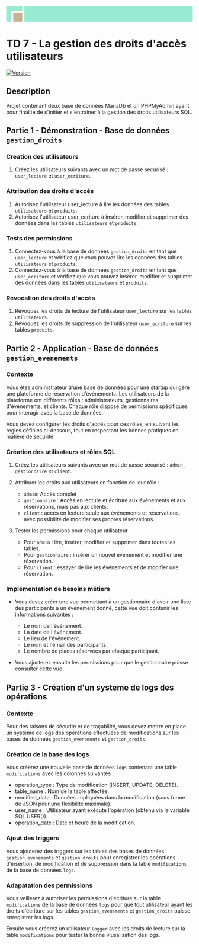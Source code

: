 ![separe](https://github.com/studoo-app/.github/blob/main/profile/studoo-banner-logo.png)
# TD 7 - La gestion des droits d'accès utilisateurs
[![Version](https://img.shields.io/badge/Version-2024-blue)]()

## Description
Projet contenant deux base de données MariaDb et un PHPMyAdmin ayant pour finalité
de s'initier et s'entrainer à la gestion des droits utilisateurs SQL.

## Partie 1 - Démonstration - Base de données `gestion_droits`

### Creation des utilisateurs
1. Créez les utilisateurs suivants avec un mot de passe sécurisé : `user_lecture` et `user_ecriture`.

### Attribution des droits d'accès
1. Autorisez l'utilisateur user_lecture à lire les données des tables `utilisateurs` et `produits`.
2. Autorisez l'utilisateur user_ecriture à insérer, modifier et supprimer des données dans les tables `utilisateurs` et `produits`.

### Tests des permissions
1. Connectez-vous à la base de données `gestion_droits` en tant que `user_lecture` et vérifiez que vous pouvez lire les données des tables `utilisateurs` et `produits`.
2. Connectez-vous à la base de données `gestion_droits` en tant que `user_ecriture` et vérifiez que vous pouvez insérer, modifier et supprimer des données dans les tables `utilisateurs` et `produits`.

### Révocation des droits d'accès
1. Révoquez les droits de lecture de l'utilisateur `user_lecture` sur les tables `utilisateurs`.
2. Révoquez les droits de suppression de l'utilisateur `user_ecriture` sur les tables `produits`.

## Partie 2 - Application - Base de données `gestion_evenements`

### Contexte

Vous êtes administrateur d'une base de données pour une startup qui gère une plateforme de réservation d'événements.
Les utilisateurs de la plateforme ont différents rôles : administrateurs, gestionnaires d'événements, et clients.
Chaque rôle dispose de permissions spécifiques pour interagir avec la base de données.

Vous devez configurer les droits d'accès pour ces rôles, en suivant les règles définies ci-dessous, tout en respectant
les bonnes pratiques en matière de sécurité.

### Création des utilisateurs et rôles SQL

1. Créez les utilisateurs suivants avec un mot de passe sécurisé : `admin` , `gestionnaire` et `client`.

2. Attribuer les droits aux utilisateurs en fonction de leur rôle :
    - `admin`: Accès complet
    - `gestionnaire` : Accès en lecture et écriture aux événements et aux réservations, mais pas aux clients.
    - `client` : accès en lecture seule aux événements et réservations, avec possibilité de modifier ses propres réservations.
3. Tester les permissions pour chaque utilisateur
    - Pour `admin` : lire, insérer, modifier et supprimer dans toutes les tables.
    - Pour `gestionnaire` : insérer un nouvel événement et modifier une réservation.
    - Pour `client` : essayer de lire les événements et de modifier une réservation.

### Implémentation de besoins métiers

- Vous devez créer une vue permettant à un gestionnaire d'avoir une liste des participants à un événement donné, cette vue doit contenir les informations suivantes :
    - Le nom de l'événement.
    - La date de l'événement.
    - Le lieu de l'événement.
    - Le nom et l'email des participants.
    - Le nombre de places réservées par chaque participant.

- Vous ajusterez ensuite les permissions pour que le gestionnaire puisse consulter cette vue.

## Partie 3 - Création d'un systeme de logs des opérations

### Contexte

Pour des raisons de sécurité et de traçabilité, vous devez mettre en place un système de logs des opérations effectuées
de modifications sur les bases de données `gestion_evenements` et `gestion_droits`.


### Création de la base des logs

Vous créerez une nouvelle base de données `logs` contenant une table `modifications` avec les colonnes suivantes :

- operation_type : Type de modification (INSERT, UPDATE, DELETE).
- table_name : Nom de la table affectée.
- modified_data : Données impliquées dans la modification (sous forme de JSON pour une flexibilité maximale).
- user_name : Utilisateur ayant exécuté l'opération (obtenu via la variable SQL USER()).
- operation_date : Date et heure de la modification.

### Ajout des triggers

Vous ajouterez des triggers sur les tables des bases de données `gestion_evenements` et `gestion_droits` pour enregistrer
les opérations d'insertion, de modification et de suppression dans la table `modifications` de la base de données `logs`.

### Adapatation des permissions

Vous veillerez à autoriser les permissions d'écriture sur la table `modifications` de la base de données `logs` pour
que tout utilisateur ayant les droits d'écriture sur les tables `gestion_evenements` et `gestion_droits` puisse enregistrer les logs.

Ensuite vous créerez un utilisateur `logger` avec les droits de lecture sur la table `modifications` pour tester la bonne viusalisation des logs.

